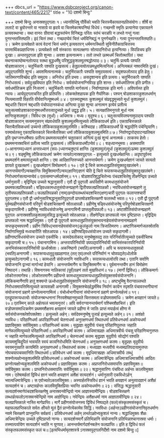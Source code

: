 +++
dbcs_url = "https://www.dsbcproject.org/canon-text/content/465/2217"
title = "10 दशमो बिन्दुः"

+++
दशमो बिन्दुः
अनास्रवपुद्गलाः
१। ध्यानविधिषु पौर्विको भवति चित्तस्यैकायतनप्रतिसंयोगः। शीर्षे वा ललाटे वा भ्रुवोरन्तरे वा नासाग्रे वा हृदये वा चित्तमेकाश्रयनिष्ठं विधेयं। गच्छन्ती स्मृतिः प्रत्यानेया एकायतने प्रत्यवस्थाप्या। यथा वानरः ग्रीवायां बद्धास्तंभेन विनिबद्धः परितः स्तंभं चरन्नपि न लभते गन्तुं गत्वा पुनरन्ततस्तिष्ठति। इदं चित्तं तथा। गच्छदप्येवं चित्तं धर्मविनिबद्धं न पुनर्गच्छति। गत्वा पुनरन्ततस्तिष्ठति॥
२। क्रमेण प्रत्यवेक्षते कायं वेदनां चित्तं धर्मान् इत्यवतरन् धर्ममनःस्थितौ सुविनीतैकाग्रचित्तस्य पारमार्थिकप्रज्ञाधिगमः। प्रत्यवेक्षते सर्वे संस्काराः सत्यलक्षणाः सोत्पादनिरोधा इत्यनित्याः। विपन्निचय इति दुःखाः। अन्तरपुद्गला इति शून्याः। अवशा इत्यनात्मनः। ततो लभते ऊष्मधर्मं चित्तोत्थापितं। यथा मथनात्काष्ठेष्वनलोत्पाद स्तथा बुद्धधर्मेषु परिशुद्धकुशलमूलश्रद्धोत्पादः॥
३। चतुर्भिः प्रत्ययैः पश्यति षोडशाकारान्। चतुर्भिकारैः पश्यति दुःखसत्यं। हेतुप्रत्ययोत्पन्नमध्रुवमित्यनित्यं। अनित्यबलं नश्वरमिति दुःखं। अपुद्गलमिति शून्यं। अवशमित्यनात्मकं। चतुर्भिराकारैः पश्यति समुदयसत्यं। सदृशफलोत्पाद इति हेतुः। जातिमरणाविच्छेद इति समुदयः। अनिरोध इति प्रभवः। असदृशान्वय इति प्रत्ययः। चतुर्भिराकारैः पश्यति निरोधसत्यं। सर्वदुःखविघात इति निरोधः। सर्वसंयोजनाग्निविरह इति शान्तः। सर्वधर्मातिगम इति प्रणीतः। सर्वधर्मातिक्रम इति निःसरणं। चतुर्भिकारैः पश्यति मार्गसत्यं। निर्वाणप्रापक इति मार्गः। अविपर्यस्त इति न्यायः। आर्यपुद्गलाचरित इति प्रतिपत्तिः। लोकक्लेशहापक इति नैर्याणिकः। पश्यन् षोडशाकारकुशलधर्मान् नित्यमातापी विहरति वीर्यवानित्यूष्मधर्मः॥
४। एतस्मादूष्मतः कुशलमूलं संप्रवृद्धमुच्यते मूर्धा कुशलमूलं। श्रद्दधाति त्रिरत्नं श्रद्दधाति पंचोपादानस्कंधा अनित्या दुःखा शून्या अनात्मन इत्येवं प्रतीत्य चतुःसत्यषोडशाकारानूष्मधर्मोत्तरत्वादुच्यते मूर्धा उद्वृद्ध इति।
५। सत्यक्षांतिमनुगतो मूर्धा नाम क्षान्तिकुशलमूलं। त्रिविध एष (मूर्धा)। अधिमात्रः। मध्यः। मृदुश्च॥
६। चतुःसत्यविपश्यनामुपादाय पश्यति षोडशाकारान् सत्यमनुसरन् संप्रवर्धयति कुशलमूलमित्युच्यते लौकिकाग्रधर्म इति। एकाग्रचित्तकाले चित्तचैतसिकधर्मा उच्यन्ते लौकिकाग्रकुशलमूलमिति। कश्चिदाह। लौकिकाग्रधर्मो हि श्रद्धादीनि पंचेन्द्रियाणि। परमार्थतस्तु एकाग्रचित्तकाले चित्तचैतसिका धर्मा लौकिकाग्रकुशलमूलमिति॥
७। निर्वाणद्वारोद्घाटनप्रतिबल इति पृथग्जनधर्मेष्वग्रः प्रतीत्य प्रथमसत्यदर्शनं चतुराकारं अनित्यं दुःखं शून्यं अनात्मकं। तत्कस्य हेतोः। प्रथममनास्रवचित्तं प्रतीत्य भवति दुःखसत्यं। लौकिकाग्रधर्मोऽप्येवं॥
८। षड्ध्यानभूमयः। असमापत्ति (=आनागम्य)ध्यानं अन्तरध्यानं (रूप-)ध्यानचतुष्टयं क्षान्तिः (कुशलमूलं)मूर्धा (कुशलमूलं)ऊष्मा कुशलमूलं च॥
९। षड्मूमिषु लौकिकाग्रधर्मा क्रमेण जायतेऽनास्रवपुद्गलः - इत्युच्यते दुःखधर्मक्षान्तिः। अदृष्टपूर्वस्य प्रथमदर्शने क्षमत्वादुच्यते क्षान्तिः। एषा आदिक्षान्तिरुच्यते आनन्तर्यमार्गः। क्रमेण दुःखधर्मज्ञानं जायते सत्यतो ज्ञायते दुःखलक्षणं। दुःखधर्मज्ञानं विमोक्षमार्गः॥
१०। एते द्वे चित्ते कामधातुप्रतिसंयुक्तदुःखालंबने। आनन्तर्यमार्गोऽन्वयक्षान्तिः विमुक्तिमार्गोऽन्वय(क्षान्ति)ज्ञानं चेति द्वे चित्ते रूपारूप्यधातुप्रतिसंयुक्तदुःखालंबने। निरोधमार्गसत्यान्यप्येवं॥ एतत्सम्यग्धर्मदर्शनम्॥
११। षोडशपरिशुद्धचित्तेभ्यः पंचदशचित्तेषु तीक्ष्णेन्द्रिय उच्यते धर्मानुसारी। मृद्विन्द्रिय उच्यते श्रद्धानुसारी। एतौ द्वौ पुद्गलौ अपरिक्षीणे कामधातुसंयोजने प्रथमफलप्रतिपन्नकौ। षड्विधकामधातुसंयोजनप्रहाणे द्वितीयफलप्रतिपन्नकौ। नवविधसंयोजनप्रहाणे तु तृतीयफलप्रतिपन्नकौ॥ फलप्रतिपन्नको (नाम)छन्दोपलब्धपंचदशचित्त(क्षण)चारी पुद्गलः फलान्तश्चारी पुद्गलश्च॥ एतौ द्वौ धर्मानुसारिश्रद्धानुसारिपुद्गलौ प्राप्तषोडशचित्तक्षणौ फलस्थौ भवतः॥
१२। एतौ द्वौ पुद्गलौ पूर्वमप्रहीणसंयोजनौ परिपूर्ण षोडशचित्तक्षणौ स्रोतआपन्नौ। प्रहीणेषु षड्विधसंयोजनेषु परिपूर्णषोडशचित्तक्षणौ सकृदागामिनौ। प्रहीणेषु नवविधसंयोजनेषु अनागामिनौ प्राप्ततृतीयफलौ॥
१३। अष्टाशीतिसंयोजनप्रहाणे पुद्गलः अनास्रवशीलकुशलमूलसिद्ध इत्युच्यते स्रोतआपन्नः। तीक्ष्णेन्द्रिय प्राप्तफलो नाम दृष्टिप्राप्तः। मृद्विद्रियः प्राप्तफलो नाम श्रद्धाधिमुक्तः। एतौ द्वौ पुद्गलौ कामधातुप्रतिसंयुक्तभावनाहेयसंयोजनानामप्रहाणे सप्तकृद्भवपरमौ। प्रहीण त्रिविध(भावनाहेयसंयोजनः)कुलंकुलो नाम त्रिजातिमरणः। अष्टांगिकमार्गजलस्रोतसि निर्वाणाभिमुखे मध्यचारीति स्रोतआपन्नः।
१४। प्रहीणषड्विधसंयोजन उच्यते सकृदागामी। प्रहीणाष्टविधसंयोजन उच्यते एकवीचिः। कामदेवलोकाद् मनुष्येषूपपद्य ततः परिनिर्वातीत्युच्यते एकवीचिश्च सकृदागामी च॥
१५। पंचानागामिनः। अन्तरापरिनिर्वायी उपपद्यपरिनिर्वायी साभिसंस्कारपरिनिर्वायी अनभिसंस्कारपरिनिर्वायी ऊर्ध्वंस्रोताः। अकनिष्ठगो (भवति)अनागामी। अपि च रूपारूप्यधातूपपन्नो (भवति)अनागामी। रूपारूप्यधातुदुःखप्रहाणात् (तत् एव)लभते परिनिर्वाणं न चोपपद्यतेऽधोलोके इत्युच्यतेऽनागामी॥
१६। कामधातौ संयोजनानि नवविधानि। रूपारूप्यधात्वोरपि तथा। एतानि सर्वाणि संयोजनानि द्वाभ्यां मार्गाभ्यां हेयानि। आनन्तर्यमार्गेण च विमुक्तिमार्गेण च। पूर्वमानन्तर्येण हानं विमोक्षेण निष्पादनं। तथाहि। विषनागस्य नालिकायां (पूर्वं)ग्रहणं ततो मुखपिधानं॥
१७। (मार्गो द्विविधः)। लौकिकमार्गः लोकोत्तरमार्गश्च। लोकोत्तरमार्गेण प्रहीयन्ते कामधातुरूपारूप्यधातुप्रतिसंयुक्तसर्वसंयोजनानि। लौकिकमार्गेणापि हातुं शक्यन्ते ऊर्ध्वधातुप्रतिसंयुक्तानि संयोजनानि॥
१८। अष्टभूमिषु वैराग्याल्लभते निरोधसमापत्तिमित्युच्यते कायसाक्षी अनागामी। विमुक्तश्चेदर्हद्धर्ममिव निर्वाणं कायेन स्पृशति पंचावरभागीयानां संयोजनानां प्रहाणे प्राप्नोत्यनागामित्वं। पंचोर्ध्वभागीयानां संयोजनानां प्रहाणे प्राप्नोत्यर्हत्त्वं॥
१९। एतद्रूपारूप्यधात्वोः संयोजनबन्धनानां निरवशेषहानमुच्यते चित्तसमता वज्रोपमसमाधिः। क्रमेण क्षयज्ञानं जायते॥
२०॥ एतस्मिन् काले अर्हत्फलं भवत्यनुत्तरं। अपि सर्वराग्यानन्तर्यमार्गं पश्चिमशैक्षचित्तं। इति वज्रोपमसमाधिक्रमेण प्रथममशैक्षस्य क्षयज्ञानं जायते प्रहीणा मे जातिः प्राप्तं मयार्हत्वं क्षीणा मे सर्वसंयोजनक्लेशोपक्लेशाः। इत्युच्यते अर्हन्। सर्वदेवमनुष्येषु पूजार्ह इत्युच्यते अर्हन्॥
२१। अशंक्षो नवविधः। परिहाणिधर्मा अपरिहाणिधर्मा चेतनाधर्मा अनुरक्षणधर्मा स्थितधर्मा प्रतिवेधनधर्मा अकोप्यधर्मा प्रज्ञाविमुक्तः सर्वविमुक्तः॥ परिहाणिधर्मा कतमः। मृदुप्रज्ञः मृदुवीर्यः पंचसु परिहाणिपूत्तप्तः जहाति मार्गफलमित्युच्यते परिहाणिधर्मा॥ अपरिहाणिधर्मा कतमः। अधिमात्रप्रज्ञः अधिमात्रवीर्यः पंचसु परिहाणिप्वनुत्तप्तः न जहाति मार्गफलमित्युच्यते अपरिहाणिधर्मा॥ चेतनाधर्मा कतमः मृदुप्रज्ञः मृदुवीर्यः सोद्योगं पश्यति कायमशुचिदूपितं भावयति स्वयं कायनिरोधमिति चेतनधर्मा॥ अनुरक्षणधर्मा कतमः। मृदुप्रज्ञः मृदुवीर्यः स्वयमनुरक्षति कायमिति अनुरक्षणधर्मा॥ स्थितधर्मा कतमः। मध्यप्रज्ञः मध्यवीर्यः मध्यमप्रतिपदायामुत्तप्तः नोपचयापचयवानिति स्थितधर्मा॥ प्रतिवेधन धर्मा कतमः। मृद्वधिमात्रप्रज्ञः अधिमात्रवीर्यः लब्धुं शक्नोत्यक्षोभ्यकुशलमिति प्रतिवेधनधर्मा॥ अकोप्यधर्मा कतमः। अधिमात्रेन्द्रियः अधिमात्राधिमात्रवीर्यः आदितः प्राप्नोत्यक्षोभ्यकुशलमिति अकोप्यधर्मा॥ प्रज्ञाविमुक्तः कतमः। अप्राप्तनिरोधसमापत्तिः प्रज्ञाविमुक्तः॥ सर्वविमुक्तः कतमः। प्राप्तनिरोधसमापत्तिः सर्वविमुक्तः॥
२२। श्रद्धानुसारिणः पंचविधा अर्हन्तः कालविमुक्ता नाम। एतेषामर्हतां द्विविधं ज्ञानं भवति क्षयज्ञानं अशैक्षं सत्यदर्शनं। धर्मानुसारी एकविधोऽर्हन् भवत्यधिमात्रेन्द्रियः। स एवोच्यतेऽकालविमुक्तः। अस्यार्हतस्त्रिविधं ज्ञानं भवति क्षयज्ञानं अनुत्पादज्ञानं अशैक्षं सत्यदर्शनं च। अष्टावर्हन्तः कालविमुक्तिप्रियाः भवन्ति अकोप्यधर्माणः॥
२३। संसिद्धः श्रद्धानुसारी सत्यदर्शनमार्गपंचदशचित्तक्षणेषु अनास्रवनवेन्द्रियो नाम आज्ञास्यामीन्द्रियः। षोडशचित्तक्षणे लब्धार्हत्फलोऽनास्रवनवेन्द्रियो नाम आज्ञेन्द्रियः। नवेन्द्रियः अशैक्षधर्मा नाम आज्ञातावीन्द्रियः॥
२४। फलप्राप्तिकाले नास्ति मार्गप्राप्तिः। मार्गे प्रहीणसंयोजनस्य द्विविधं निष्पद्यते (फलं)संस्कृतमसंस्कृतं च। महाफलप्राप्तिकाले सर्वतः क्षीयते मूलं द्वैतं प्राप्नोत्येकामेव सिद्धिं। नवविधाः (अर्हन्तः)प्रहीणसंयोजनानिवृतधर्माणः नवमे चित्तक्षणे प्राप्नुवन्ति सर्वक्षयं। प्रतिवेधनधर्मा अर्हन् लभतेऽक्षोभ्यकुशलं नान्यः। श्रद्धाधिमुक्तः शैक्षः अधिमात्रेन्द्रियः उच्यते दृष्टिप्राप्तो नान्यः। सत्यदर्शनमार्गे प्रतिभिन्नानि संयोजनानि प्रतिभिन्नाश्चानास्रवा धर्माः। तस्मात्पर्यायेण सत्यदर्शनं भवति न युगपत्। आनन्तर्यमार्गदर्शनबलेन फलप्राप्तिः। इति ह द्विविधं फलं संस्कृतफलमसंस्कृत फलं च॥
[इत्यभिधर्मामृतशास्त्रे ऽनास्रवपुद्गलनिर्देशो नाम दशमो बिन्दुः॥]
